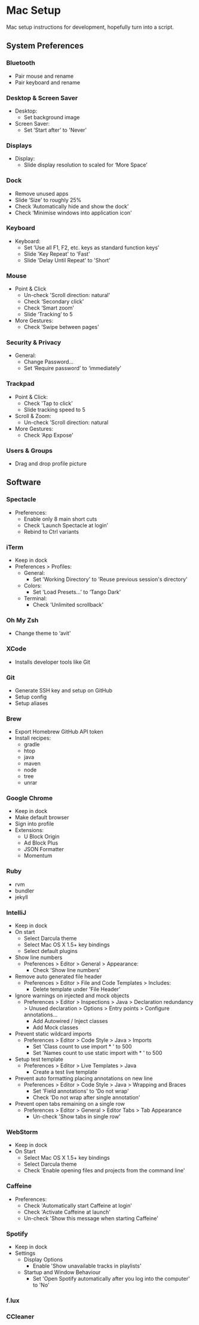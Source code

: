 Mac Setup
=========

Mac setup instructions for development, hopefully turn into a script.

System Preferences
------------------

### Bluetooth
- Pair mouse and rename
- Pair keyboard and rename

### Desktop & Screen Saver
- Desktop:
    - Set background image
- Screen Saver:
    - Set ‘Start after’ to 'Never'

### Displays
- Display:
    - Slide display resolution to scaled for ‘More Space’

### Dock
- Remove unused apps
- Slide ‘Size' to roughly 25%
- Check ‘Automatically hide and show the dock’
- Check ‘Minimise windows into application icon'

### Keyboard
- Keyboard:
    - Set ‘Use all F1, F2, etc. keys as standard function keys’
    - Slide 'Key Repeat' to 'Fast'
    - Slide 'Delay Until Repeat' to 'Short'

### Mouse
- Point & Click
    - Un-check 'Scroll direction: natural'
    - Check ‘Secondary click’
    - Check ‘Smart zoom'
    - Slide ‘Tracking’ to 5
- More Gestures:
    - Check ’Swipe between pages'

### Security & Privacy
- General:
    - Change Password...
    - Set ‘Require password’ to ‘immediately'

### Trackpad
- Point & Click:
    - Check 'Tap to click’
    - Slide tracking speed to 5
- Scroll & Zoom:
    - Un-check ’Scroll direction: natural
- More Gestures:
    - Check ‘App Expose'

### Users & Groups
- Drag and drop profile picture

Software
--------

### Spectacle
- Preferences:
    - Enable only 8 main short cuts
    - Check 'Launch Spectacle at login’
    - Rebind to Ctrl variants

### iTerm
- Keep in dock
- Preferences > Profiles:
    - General:
        - Set 'Working Directory' to 'Reuse previous session's directory'
    - Colors:
        - Set ‘Load Presets…’ to ‘Tango Dark'
    - Terminal:
        - Check 'Unlimited scrollback'

### Oh My Zsh
- Change theme to ‘avit'

### XCode
- Installs developer tools like Git

### Git
- Generate SSH key and setup on GitHub
- Setup config
- Setup aliases

### Brew
- Export Homebrew GitHub API token
- Install recipes:
    - gradle
    - htop
    - java
    - maven
    - node
    - tree
    - unrar

### Google Chrome
- Keep in dock
- Make default browser
- Sign into profile
- Extensions:
    - U Block Origin
    - Ad Block Plus
    - JSON Formatter
    - Momentum

### Ruby
- rvm
- bundler
- jekyll

### IntelliJ
- Keep in dock
- On start
    - Select Darcula theme
    - Select Mac OS X 1.5+ key bindings
    - Select default plugins
- Show line numbers
    - Preferences > Editor > General > Appearance:
        - Check 'Show line numbers'
- Remove auto generated file header
    - Preferences > Editor > File and Code Templates > Includes:
        - Delete template under 'File Header'
- Ignore warnings on injected and mock objects
    - Preferences > Editor > Inspections > Java > Declaration redundancy > Unused declaration > Options > Entry points > Configure annotations...
        - Add Autowired / Inject classes
        - Add Mock classes
- Prevent static wildcard imports
    - Preferences > Editor > Code Style > Java > Imports
        - Set 'Class count to use import * ' to 500
        - Set 'Names count to use static import with * ' to 500
- Setup test template
    - Preferences > Editor > Live Templates > Java
        - Create a test live template
- Prevent auto formatting placing annotations on new line
    - Preferences > Editor > Code Style > Java > Wrapping and Braces
        - Set 'Field annotations' to 'Do not wrap'
        - Check 'Do not wrap after single annotation'
- Prevent open tabs remaining on a single row
    - Preferences > Editor > General > Editor Tabs > Tab Appearance
        - Un-check 'Show tabs in single row'

### WebStorm
- Keep in dock
- On Start
    - Select Mac OS X 1.5+ key bindings
    - Select Darcula theme
    - Check 'Enable opening files and projects from the command line'
  
### Caffeine
- Preferences:
    - Check 'Automatically start Caffeine at login'
    - Check 'Activate Caffeine at launch'
    - Un-check 'Show this message when starting Caffeine'

### Spotify
- Keep in dock
- Settings
    - Display Options
        - Enable 'Show unavailable tracks in playlists'
    - Startup and Window Behaviour
        - Set 'Open Spotify automatically after you log into the computer' to 'No' 

### f.lux
### CCleaner
